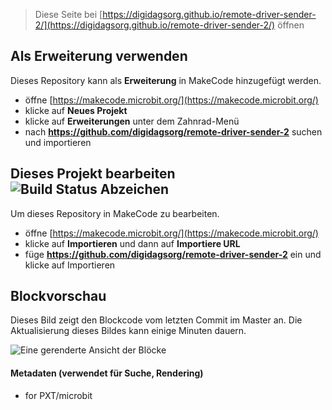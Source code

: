 
> Diese Seite bei [https://digidagsorg.github.io/remote-driver-sender-2/](https://digidagsorg.github.io/remote-driver-sender-2/) öffnen

## Als Erweiterung verwenden

Dieses Repository kann als **Erweiterung** in MakeCode hinzugefügt werden.

* öffne [https://makecode.microbit.org/](https://makecode.microbit.org/)
* klicke auf **Neues Projekt**
* klicke auf **Erweiterungen** unter dem Zahnrad-Menü
* nach **https://github.com/digidagsorg/remote-driver-sender-2** suchen und importieren

## Dieses Projekt bearbeiten ![Build Status Abzeichen](https://github.com/digidagsorg/remote-driver-sender-2/workflows/MakeCode/badge.svg)

Um dieses Repository in MakeCode zu bearbeiten.

* öffne [https://makecode.microbit.org/](https://makecode.microbit.org/)
* klicke auf **Importieren** und dann auf **Importiere URL**
* füge **https://github.com/digidagsorg/remote-driver-sender-2** ein und klicke auf Importieren

## Blockvorschau

Dieses Bild zeigt den Blockcode vom letzten Commit im Master an.
Die Aktualisierung dieses Bildes kann einige Minuten dauern.

![Eine gerenderte Ansicht der Blöcke](https://github.com/digidagsorg/remote-driver-sender-2/raw/master/.github/makecode/blocks.png)

#### Metadaten (verwendet für Suche, Rendering)

* for PXT/microbit
<script src="https://makecode.com/gh-pages-embed.js"></script><script>makeCodeRender("{{ site.makecode.home_url }}", "{{ site.github.owner_name }}/{{ site.github.repository_name }}");</script>
